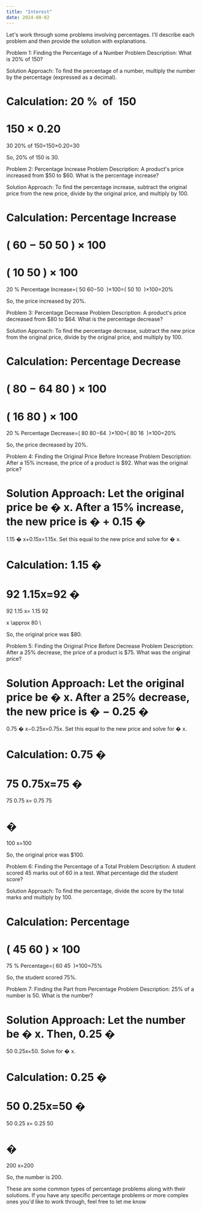 ```yaml
---
title: "Interest"
date: 2024-08-02
---
```


 Let's work through some problems involving percentages. I'll describe each problem and then provide the solution with explanations.

Problem 1: Finding the Percentage of a Number
Problem Description:
What is 20% of 150?

Solution Approach:
To find the percentage of a number, multiply the number by the percentage (expressed as a decimal).

Calculation:
20
%
 of 
150
=
150
×
0.20
=
30
20% of 150=150×0.20=30

So, 20% of 150 is 30.

Problem 2: Percentage Increase
Problem Description:
A product's price increased from $50 to $60. What is the percentage increase?

Solution Approach:
To find the percentage increase, subtract the original price from the new price, divide by the original price, and multiply by 100.

Calculation:
Percentage Increase
=
(
60
−
50
50
)
×
100
=
(
10
50
)
×
100
=
20
%
Percentage Increase=( 
50
60−50
​
 )×100=( 
50
10
​
 )×100=20%

So, the price increased by 20%.

Problem 3: Percentage Decrease
Problem Description:
A product's price decreased from $80 to $64. What is the percentage decrease?

Solution Approach:
To find the percentage decrease, subtract the new price from the original price, divide by the original price, and multiply by 100.

Calculation:
Percentage Decrease
=
(
80
−
64
80
)
×
100
=
(
16
80
)
×
100
=
20
%
Percentage Decrease=( 
80
80−64
​
 )×100=( 
80
16
​
 )×100=20%

So, the price decreased by 20%.

Problem 4: Finding the Original Price Before Increase
Problem Description:
After a 15% increase, the price of a product is $92. What was the original price?

Solution Approach:
Let the original price be 
�
x. After a 15% increase, the new price is 
�
+
0.15
�
=
1.15
�
x+0.15x=1.15x. Set this equal to the new price and solve for 
�
x.

Calculation:
1.15
�
=
92
1.15x=92
�
=
92
1.15
x= 
1.15
92
​
 
x \approx 80 \

So, the original price was $80.

Problem 5: Finding the Original Price Before Decrease
Problem Description:
After a 25% decrease, the price of a product is $75. What was the original price?

Solution Approach:
Let the original price be 
�
x. After a 25% decrease, the new price is 
�
−
0.25
�
=
0.75
�
x−0.25x=0.75x. Set this equal to the new price and solve for 
�
x.

Calculation:
0.75
�
=
75
0.75x=75
�
=
75
0.75
x= 
0.75
75
​
 
�
=
100
x=100

So, the original price was $100.

Problem 6: Finding the Percentage of a Total
Problem Description:
A student scored 45 marks out of 60 in a test. What percentage did the student score?

Solution Approach:
To find the percentage, divide the score by the total marks and multiply by 100.

Calculation:
Percentage
=
(
45
60
)
×
100
=
75
%
Percentage=( 
60
45
​
 )×100=75%

So, the student scored 75%.

Problem 7: Finding the Part from Percentage
Problem Description:
25% of a number is 50. What is the number?

Solution Approach:
Let the number be 
�
x. Then, 
0.25
�
=
50
0.25x=50. Solve for 
�
x.

Calculation:
0.25
�
=
50
0.25x=50
�
=
50
0.25
x= 
0.25
50
​
 
�
=
200
x=200

So, the number is 200.

These are some common types of percentage problems along with their solutions. If you have any specific percentage problems or more complex ones you'd like to work through, feel free to let me know
